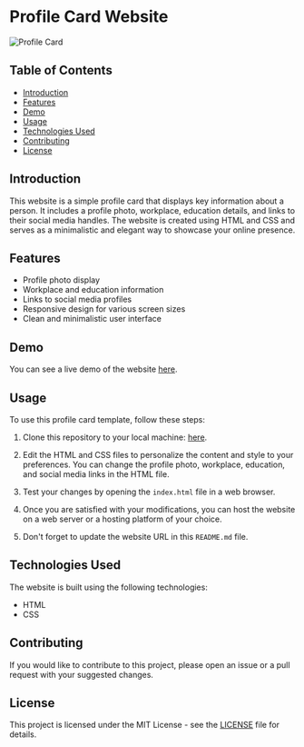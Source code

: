 # Profile Card Website

![Profile Card](/profile-card-1/assets/Images/design-screenshot.png)

## Table of Contents

- [Introduction](#introduction)
- [Features](#features)
- [Demo](#demo)
- [Usage](#usage)
- [Technologies Used](#technologies-used)
- [Contributing](#contributing)
- [License](#license)

## Introduction

This website is a simple profile card that displays key information about a person. It includes a profile photo, workplace, education details, and links to their social media handles. The website is created using HTML and CSS and serves as a minimalistic and elegant way to showcase your online presence.

## Features

- Profile photo display
- Workplace and education information
- Links to social media profiles
- Responsive design for various screen sizes
- Clean and minimalistic user interface

## Demo

You can see a live demo of the website [here](https://eatulrajput.github.io/profile-card-1/).

## Usage

To use this profile card template, follow these steps:

1. Clone this repository to your local machine: [here](https://github.com/eatulrajput/profile-card-1.git).


2. Edit the HTML and CSS files to personalize the content and style to your preferences. You can change the profile photo, workplace, education, and social media links in the HTML file.

3. Test your changes by opening the `index.html` file in a web browser.

4. Once you are satisfied with your modifications, you can host the website on a web server or a hosting platform of your choice.

5. Don't forget to update the website URL in this `README.md` file.

## Technologies Used

The website is built using the following technologies:

- HTML
- CSS

## Contributing

If you would like to contribute to this project, please open an issue or a pull request with your suggested changes.

## License

This project is licensed under the MIT License - see the [LICENSE](LICENSE) file for details.

   
